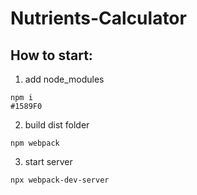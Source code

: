 # Nutrients-Calculator

## How to start:
1. add node_modules
```
npm i
#1589F0
```
2. build dist folder
```
npm webpack
```
3. start server
```
npx webpack-dev-server
```
